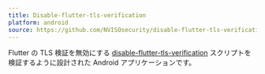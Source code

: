 ```yaml
---
title: Disable-flutter-tls-verification
platform: android
source: https://github.com/NVISOsecurity/disable-flutter-tls-verification/blob/main/test_app/pinning.apk
---
```


Flutter の TLS 検証を無効にする [disable-flutter-tls-verification](../../tools/generic/MASTG-TOOL-0101.md) スクリプトを検証するように設計された Android アプリケーションです。
